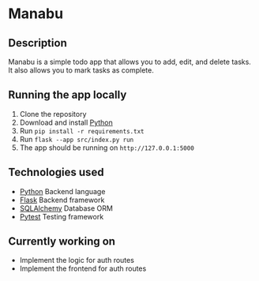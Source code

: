 # Manabu

## Description

Manabu is a simple todo app that allows you to add, edit, and delete tasks. It also allows you to mark tasks as
complete.

## Running the app locally

1. Clone the repository
2. Download and install [Python](https://www.python.org/downloads/)
3. Run `pip install -r requirements.txt`
4. Run `flask --app src/index.py run`
5. The app should be running on `http://127.0.0.1:5000`

## Technologies used

- [Python](https://www.python.org/) Backend language
- [Flask](https://flask.palletsprojects.com/en/3.0.x/) Backend framework
- [SQLAlchemy](https://www.sqlalchemy.org/) Database ORM
- [Pytest](https://www.pytest.org/) Testing framework

## Currently working on 

- Implement the logic for auth routes
- Implement the frontend for auth routes

